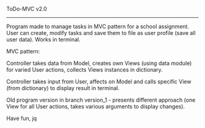 ToDo-MVC v2.0

------------
Program made to manage tasks in MVC pattern for a school assignment.
User can create, modify tasks and save them to file as user profile (save all user data).
Works in terminal.

MVC pattern:

Controller takes data from Model, creates own Views (using data module) for varied User actions,
collects Views instances in dictionary.

Controller takes input from User, affects on Model and calls specific View (from dictionary)
to display result in terminal.

Old program version in branch version_1 - presents different approach (one View for all User actions, takes
various arguments to display changes).

Have fun, jq
